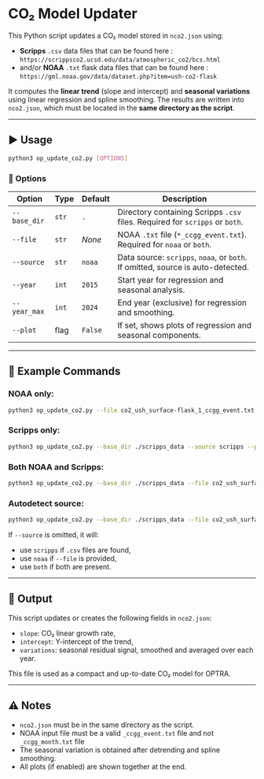 # CO₂ Model Updater

This Python script updates a CO₂ model stored in `nco2.json` using:

- **Scripps** `.csv` data files that can be found here : `https://scrippsco2.ucsd.edu/data/atmospheric_co2/bcs.html`
- and/or **NOAA** `.txt` flask data files that can be found here : `https://gml.noaa.gov/data/dataset.php?item=ush-co2-flask`

It computes the **linear trend** (slope and intercept) and **seasonal variations** using linear regression and spline smoothing. The results are written into `nco2.json`, which must be located in the **same directory as the script**.

---

## ▶️ Usage

```bash
python3 op_update_co2.py [OPTIONS]
```

### 📅 Options

| Option       | Type  | Default | Description                                                                     |
| ------------ | ----- | ------- | ------------------------------------------------------------------------------- |
| `--base_dir` | `str` | `.`     | Directory containing Scripps `.csv` files. Required for `scripps` or `both`.    |
| `--file`     | `str` | *None*  | NOAA `.txt` file (`*_ccgg_event.txt`). Required for `noaa` or `both`.           |
| `--source`   | `str` | `noaa`  | Data source: `scripps`, `noaa`, or `both`. If omitted, source is auto-detected. |
| `--year`     | `int` | `2015`  | Start year for regression and seasonal analysis.                                |
| `--year_max` | `int` | `2024`  | End year (exclusive) for regression and smoothing.                              |
| `--plot`     | flag  | `False` | If set, shows plots of regression and seasonal components.                      |

---

## 📂 Example Commands

### NOAA only:

```bash
python3 op_update_co2.py --file co2_ush_surface-flask_1_ccgg_event.txt --source noaa --plot
```

### Scripps only:

```bash
python3 op_update_co2.py --base_dir ./scripps_data --source scripps --plot
```

### Both NOAA and Scripps:

```bash
python3 op_update_co2.py --base_dir ./scripps_data --file co2_ush_surface-flask_1_ccgg_event.txt --source both --plot
```

### Autodetect source:

```bash
python3 op_update_co2.py --base_dir ./scripps_data --file co2_ush_surface-flask_1_ccgg_event.txt --plot
```

If `--source` is omitted, it will:

- use `scripps` if `.csv` files are found,
- use `noaa` if `--file` is provided,
- use `both` if both are present.

---

## 📄 Output

This script updates or creates the following fields in `nco2.json`:

- `slope`: CO₂ linear growth rate,
- `intercept`: Y-intercept of the trend,
- `variations`: seasonal residual signal, smoothed and averaged over each year.

This file is used as a compact and up-to-date CO₂ model for OPTRA.

---

## ⚠️ Notes

- `nco2.json` must be in the same directory as the script.
- NOAA input file must be a valid `_ccgg_event.txt` file and not `_ccgg_month.txt` file
- The seasonal variation is obtained after detrending and spline smoothing.
- All plots (if enabled) are shown together at the end.

